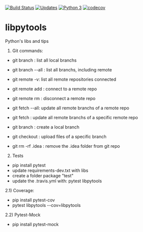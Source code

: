 [![Build Status](https://travis-ci.org/adrianodz/libpytools.svg?branch=master)](https://travis-ci.org/adrianodz/libpytools)
[![Updates](https://pyup.io/repos/github/adrianodz/libpytools/shield.svg)](https://pyup.io/repos/github/adrianodz/libpytools/)
[![Python 3](https://pyup.io/repos/github/adrianodz/libpytools/python-3-shield.svg)](https://pyup.io/repos/github/adrianodz/libpytools/)
[![codecov](https://codecov.io/gh/adrianodz/libpytools/branch/master/graph/badge.svg?token=ZU1VWN3V2G)](https://codecov.io/gh/adrianodz/libpytools)

# libpytools
Python's libs and tips

1) Git commands:

- git branch : list all local branchs

- git branch --all : list all branchs, including remote

- git remote -v: list all remote repositories connected 

- git remote add <name> <repo link> : connect to a remote repo

- git remote rm <name> : disconnect a remote repo

- git fetch --all: update all remote branchs of a remote repo

- git fetch <respository>: update all remote branchs of a specific
remote repo

- git branch <name>: create a local branch

- git checkout <name>: upload files of a specific branch

- git rm -rf .idea : remove the .idea folder from git repo

2) Tests
 - pip install pytest
 - update requirements-dev.txt with libs
 - create a folder package "test" 
 - update the .travis.yml with: pytest libpytools

2.1) Coverage:
 - pip install pytest-cov
 - pytest libpytools --cov=libpytools
 
 2.2) Pytest-Mock
 - pip install pytest-mock